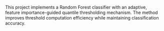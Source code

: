 This project implements a Random Forest classifier with an adaptive, feature importance-guided quantile thresholding mechanism. The method improves threshold computation efficiency while maintaining classification accuracy.
